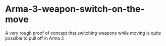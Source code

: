 Arma-3-weapon-switch-on-the-move
================================

A very rough proof of concept that switching weapons while moving is quite possible to pull off in Arma 3
